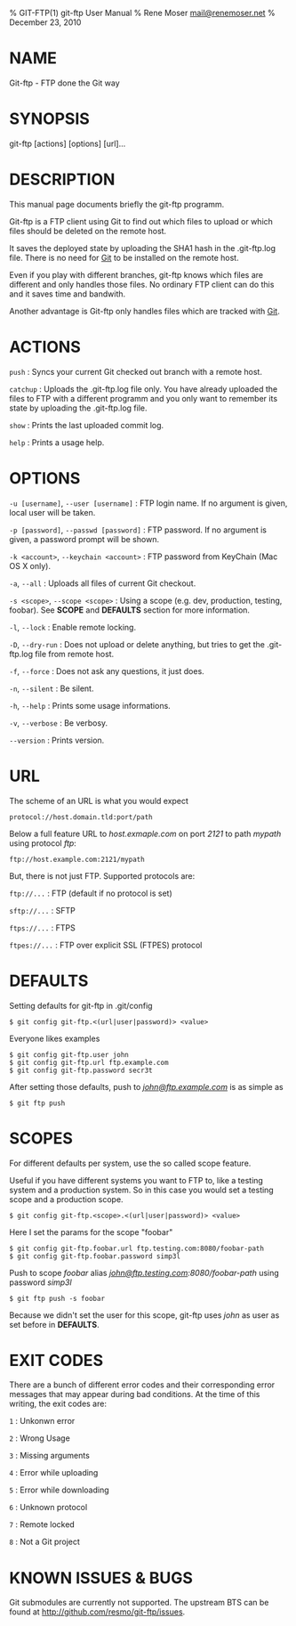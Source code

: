 % GIT-FTP(1) git-ftp User Manual
% Rene Moser <mail@renemoser.net>
% December 23, 2010

# NAME

Git-ftp - FTP done the Git way 

# SYNOPSIS

git-ftp [actions] [options] [url]...

# DESCRIPTION

This manual page documents briefly the git-ftp programm.

Git-ftp is a FTP client using Git to find out which files to upload or which files should be deleted on the remote host. 

It saves the deployed state by uploading the SHA1 hash in the .git-ftp.log file. There is no need for [Git] to be installed on the remote host.

Even if you play with different branches, git-ftp knows which files are different and only handles those files. No ordinary FTP client can do this and it saves time and bandwith.

Another advantage is Git-ftp only handles files which are tracked with [Git]. 

# ACTIONS

`push`
:	Syncs your current Git checked out branch with a remote host. 

`catchup` 
:	Uploads the .git-ftp.log file only. You have already uploaded the files to FTP with a different programm and you only want to remember its state by uploading the .git-ftp.log file.

`show`
:	Prints the last uploaded commit log.

`help`
:	Prints a usage help.

# OPTIONS

`-u [username]`, `--user [username]`
:	FTP login name. If no argument is given, local user will be taken.

`-p [password]`, `--passwd [password]`
:	FTP password. If no argument is given, a password prompt will be shown.

`-k <account>`, `--keychain <account>`
:	FTP password from KeyChain (Mac OS X only).

`-a`, `--all`
:	Uploads all files of current Git checkout.

`-s <scope>`, `--scope <scope>`
:	Using a scope (e.g. dev, production, testing, foobar). See **SCOPE** and **DEFAULTS** section for more information.

`-l`, `--lock`
:	Enable remote locking.

`-D`, `--dry-run`
:	Does not upload or delete anything, but tries to get the .git-ftp.log file from remote host.

`-f`, `--force`
:	Does not ask any questions, it just does.

`-n`, `--silent`
:	Be silent.

`-h`, `--help`
:	Prints some usage informations.

`-v`, `--verbose`
:	Be verbosy.

`--version`
:	Prints version.

# URL

The scheme of an URL is what you would expect

	protocol://host.domain.tld:port/path
	
Below a full feature URL to *host.exmaple.com* on port *2121* to path *mypath* using protocol *ftp*:

	ftp://host.example.com:2121/mypath

But, there is not just FTP. Supported protocols are:

`ftp://...`
:	FTP (default if no protocol is set)

`sftp://...`
:	SFTP

`ftps://...`
:	FTPS

`ftpes://...`
:	FTP over explicit SSL (FTPES) protocol

# DEFAULTS

Setting defaults for git-ftp in .git/config
	
	$ git config git-ftp.<(url|user|password)> <value>

Everyone likes examples

	$ git config git-ftp.user john
	$ git config git-ftp.url ftp.example.com
	$ git config git-ftp.password secr3t

After setting those defaults, push to *john@ftp.example.com* is as simple as

	$ git ftp push

# SCOPES

For different defaults per system, use the so called scope feature. 

Useful if you have different systems you want to FTP to, like a testing system and a production system. So in this case you would set a testing scope and a production scope.

	$ git config git-ftp.<scope>.<(url|user|password)> <value>

Here I set the params for the scope "foobar"

	$ git config git-ftp.foobar.url ftp.testing.com:8080/foobar-path
	$ git config git-ftp.foobar.password simp3l

Push to scope *foobar* alias *john@ftp.testing.com:8080/foobar-path* using 
password *simp3l*

	$ git ftp push -s foobar

Because we didn't set the user for this scope, git-ftp uses *john* as user as set before in **DEFAULTS**.


# EXIT CODES
There are a bunch of different error codes and their corresponding error messages that may appear during bad conditions. At the time of this writing, the exit codes are:

`1`
:	Unkonwn error

`2`
:	Wrong Usage

`3`
:	Missing arguments

`4`
:	Error while uploading

`5`
:	Error while downloading

`6`
:	Unknown protocol

`7`
:	Remote locked

`8`
:	Not a Git project

# KNOWN ISSUES & BUGS

Git submodules are currently not supported. The upstream BTS can be found at <http://github.com/resmo/git-ftp/issues>.

[Git]: http://git-scm.org
